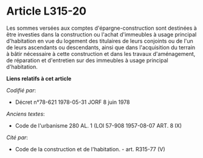 # Article L315-20

Les sommes versées aux comptes d'épargne-construction sont destinées à être investies dans la construction ou l'achat
d'immeubles à usage principal d'habitation en vue du logement des titulaires de leurs conjoints ou de l'un de leurs
ascendants ou descendants, ainsi que dans l'acquisition du terrain à bâtir nécessaire à cette construction et dans les
travaux d'aménagement, de réparation et d'entretien sur des immeubles à usage principal d'habitation.

**Liens relatifs à cet article**

_Codifié par_:

  - Décret n°78-621 1978-05-31 JORF 8 juin 1978

_Anciens textes_:

  - Code de l'urbanisme 280 AL. 1 (LOI 57-908 1957-08-07 ART. 8 IX)

_Cité par_:

  - Code de la construction et de l'habitation. - art. R315-77 (V)
